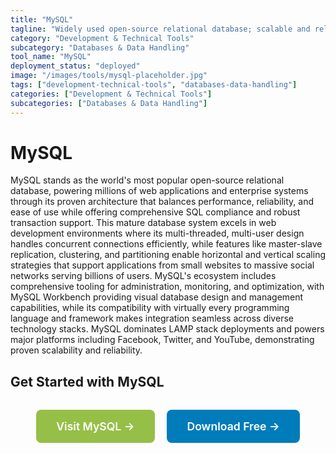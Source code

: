 ```yaml
---
title: "MySQL"
tagline: "Widely used open-source relational database; scalable and reliable"
category: "Development & Technical Tools"
subcategory: "Databases & Data Handling"
tool_name: "MySQL"
deployment_status: "deployed"
image: "/images/tools/mysql-placeholder.jpg"
tags: ["development-technical-tools", "databases-data-handling"]
categories: ["Development & Technical Tools"]
subcategories: ["Databases & Data Handling"]
---
```


# MySQL

MySQL stands as the world's most popular open-source relational database, powering millions of web applications and enterprise systems through its proven architecture that balances performance, reliability, and ease of use while offering comprehensive SQL compliance and robust transaction support. This mature database system excels in web development environments where its multi-threaded, multi-user design handles concurrent connections efficiently, while features like master-slave replication, clustering, and partitioning enable horizontal and vertical scaling strategies that support applications from small websites to massive social networks serving billions of users. MySQL's ecosystem includes comprehensive tooling for administration, monitoring, and optimization, with MySQL Workbench providing visual database design and management capabilities, while its compatibility with virtually every programming language and framework makes integration seamless across diverse technology stacks. MySQL dominates LAMP stack deployments and powers major platforms including Facebook, Twitter, and YouTube, demonstrating proven scalability and reliability.

## Get Started with MySQL

<div style="text-align: center; margin: 2rem 0;">
  <a href="https://www.mysql.com" target="_blank" rel="noopener noreferrer" style="display: inline-block; background: #96BF47; color: white; padding: 1rem 2rem; text-decoration: none; border-radius: 8px; font-weight: 600; font-size: 1.1rem; margin-right: 1rem;">Visit MySQL →</a>
  <a href="https://dev.mysql.com/downloads/" target="_blank" rel="noopener noreferrer" style="display: inline-block; background: #007cba; color: white; padding: 1rem 2rem; text-decoration: none; border-radius: 8px; font-weight: 600; font-size: 1.1rem;">Download Free →</a>
</div>